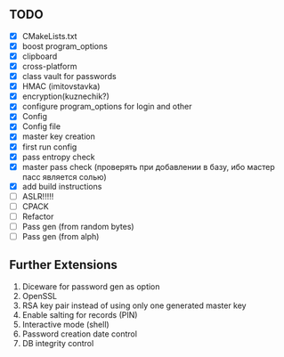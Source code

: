 ## TODO
- [x] CMakeLists.txt
- [x] boost program_options
- [x] clipboard
- [x] cross-platform
- [x] class vault for passwords
- [x] HMAC (imitovstavka)
- [x] encryption(kuznechik?)
- [x] configure program_options for login and other
- [x] Config
- [x] Config file
- [x] master key creation
- [x] first run config
- [x] pass entropy check
- [x] master pass check (проверять при добавлении в базу, ибо мастер пасс
        является солью)
- [x] add build instructions
- [ ] ASLR!!!!!
- [ ] CPACK
- [ ] Refactor
- [ ] Pass gen (from random bytes)
- [ ] Pass gen (from alph)

## Further Extensions
1. Diceware for password gen as option
2. OpenSSL
  1. RSA key pair instead of using only one generated master key
3. Enable salting for records (PIN)
4. Interactive mode (shell)
5. Password creation date control
6. DB integrity control

